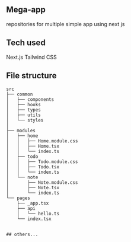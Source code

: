 ## Mega-app
repositories for multiple simple app using next js

## Tech used
Next.js
Tailwind CSS
## File structure
```
src
├── common
│   ├── components
│   ├── hooks
│   ├── types
│   ├── utils
│   └── styles
│       
├── modules
│   ├── home
│   │   ├── Home.module.css
│   │   ├── Home.tsx
│   │   └── index.ts
│   ├── todo
│   │   ├── Todo.module.css
│   │   ├── Todo.tsx
│   │   └── index.ts
│   └── note
│       ├── Note.module.css
│       ├── Note.tsx
│       └── index.ts
└── pages
    ├── _app.tsx
    ├── api
    │   └── hello.ts
    └── index.tsx
    
```

    ## others...